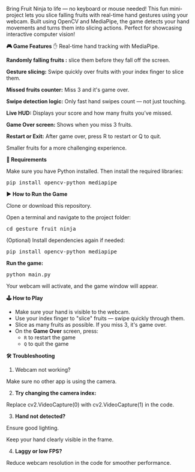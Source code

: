Bring Fruit Ninja to life — no keyboard or mouse needed! This fun mini-project lets you slice falling fruits with real-time hand gestures using your webcam. Built using OpenCV and MediaPipe, the game detects your hand movements and turns them into slicing actions. Perfect for showcasing interactive computer vision!

**🎮 Game Features**
✋ Real-time hand tracking with MediaPipe.

**Randomly falling fruits :** slice them before they fall off the screen.

**Gesture slicing:** Swipe quickly over fruits with your index finger to slice them.

**Missed fruits counter:** Miss 3 and it's game over.

**Swipe detection logic:** Only fast hand swipes count — not just touching.

**Live HUD:** Displays your score and how many fruits you’ve missed.

**Game Over screen:** Shows when you miss 3 fruits.

**Restart or Exit:** After game over, press R to restart or Q to quit.

Smaller fruits for a more challenging experience.

**🧰 Requirements**

Make sure you have Python installed. Then install the required libraries:

<pre>pip install opencv-python mediapipe</pre>

**▶ How to Run the Game**

Clone or download this repository.

Open a terminal and navigate to the project folder:

<pre>cd gesture_fruit_ninja</pre>
(Optional) Install dependencies again if needed:

<pre>pip install opencv-python mediapipe</pre>

**Run the game:**

<pre>python main.py</pre>

Your webcam will activate, and the game window will appear.

**🕹 How to Play**

- Make sure your hand is visible to the webcam.
- Use your index finger to "slice" fruits — swipe quickly through them.
- Slice as many fruits as possible. If you miss 3, it's game over.
- On the **Game Over** screen, press:
  - `R` to restart the game
  - `Q` to quit the game

**🛠 Troubleshooting**

1. Webcam not working?

Make sure no other app is using the camera.

2. **Try changing the camera index:**

Replace cv2.VideoCapture(0) with cv2.VideoCapture(1) in the code.

3. **Hand not detected?**

Ensure good lighting.

Keep your hand clearly visible in the frame.

4. **Laggy or low FPS?**

Reduce webcam resolution in the code for smoother performance.
